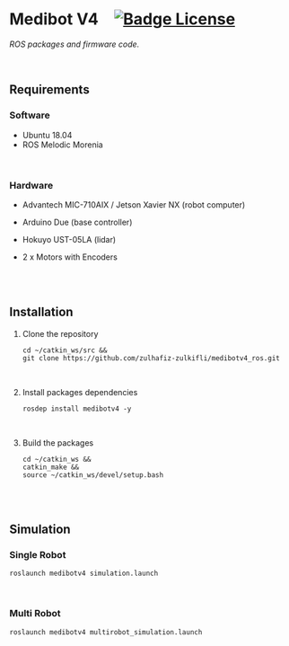 
# Medibot V4   [![Badge License]][License]

*ROS packages and firmware code.*

<br>

## Requirements

### Software

- Ubuntu 18.04
- ROS Melodic Morenia

<br>

### Hardware

- Advantech MIC-710AIX / Jetson Xavier NX (robot computer)

- Arduino Due (base controller)

- Hokuyo UST-05LA (lidar)

- 2 x Motors with Encoders

<br>
<br>

## Installation

1.  Clone the repository

    ```shell
    cd ~/catkin_ws/src &&
    git clone https://github.com/zulhafiz-zulkifli/medibotv4_ros.git
    ```
    
    <br>
    
2.  Install packages dependencies 

    ```shell
    rosdep install medibotv4 -y
    ```
    
    <br>

3. Build the packages 
    
    ```shell
    cd ~/catkin_ws &&
    catkin_make &&
    source ~/catkin_ws/devel/setup.bash
    ```
    
<br>
<br>

## Simulation

### Single Robot

```shell
roslaunch medibotv4 simulation.launch
```

<br>

### Multi Robot

```shell
roslaunch medibotv4 multirobot_simulation.launch
```

<br>


<!----------------------------------------------------------------------------->

[Badge License]: https://img.shields.io/badge/License-Unknown-808080.svg?style=for-the-badge

[License]: #
